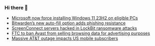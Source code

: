 ### Hi there 👋

<!--START_SECTION:feed-->
* [Microsoft now force installing Windows 11 23H2 on eligible PCs](https://www.bleepingcomputer.com/news/microsoft/microsoft-now-force-installing-windows-11-23h2-on-eligible-pcs/)
* [Bitwarden’s new auto-fill option adds phishing resistance](https://www.bleepingcomputer.com/news/security/bitwardens-new-auto-fill-option-adds-phishing-resistance/)
* [ScreenConnect servers hacked in LockBit ransomware attacks](https://www.bleepingcomputer.com/news/security/screenconnect-servers-hacked-in-lockbit-ransomware-attacks/)
* [FTC to ban Avast from selling browsing data for advertising purposes](https://www.bleepingcomputer.com/news/security/ftc-to-ban-avast-from-selling-browsing-data-for-advertising-purposes/)
* [Massive AT&T outage impacts US mobile subscribers](https://www.bleepingcomputer.com/news/mobile/massive-atandt-outage-impacts-us-mobile-subscribers/)
<!--END_SECTION:feed-->

<!--
**frankenk/frankenk** is a ✨ _special_ ✨ repository because its `README.md` (this file) appears on your GitHub profile.

Here are some ideas to get you started:

- 🔭 I’m currently working on ...
- 🌱 I’m currently learning ...
- 👯 I’m looking to collaborate on ...
- 🤔 I’m looking for help with ...
- 💬 Ask me about ...
- 📫 How to reach me: ...
- 😄 Pronouns: ...
- ⚡ Fun fact: ...
-->



